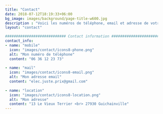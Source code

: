 ```yaml
---
title: "Contact"
date: 2018-07-12T18:19:33+06:00
bg_image: images/background/page-title-w600.jpg
description : "Voici les numéros de téléphone, email et adresse de votre electricien ELJP basé à proximité d'Evreux (27)"
layout: "contact"

############################ Contact information ############################
contact_info:
- name: "mobile"
  icon: "images/contact/icons8-phone.png"
  alt: "Mon numéro de téléphone"
  content: "06 36 12 23 73"
  
- name: "mail"
  icon: "images/contact/icons8-email.png"
  alt: "Mon adresse email"
  content: "elec.juste.prix@gmail.com"
  
- name: "location"
  icon: "images/contact/icons8-location.png"
  alt: "Mon adresse"
  content: "13 Le Vieux Terrier <br> 27930 Guichainville"
---
```

